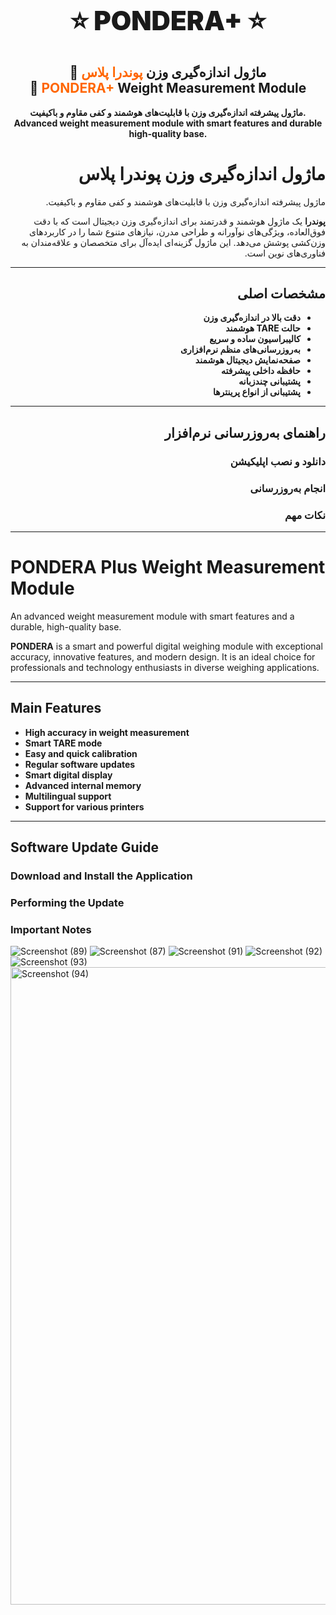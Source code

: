 <h1 align="center" style="font-weight:900; font-size:42px;">
  ⭐ PONDERA+ ⭐
</h1>

<h2 align="center">
  🚀 ماژول اندازه‌گیری وزن <span style="color:#ff6600;">پوندرا پلاس</span><br/>
  🚀 <span style="color:#ff6600;">PONDERA+</span> Weight Measurement Module
</h2>

<p align="center">
  <b>ماژول پیشرفته اندازه‌گیری وزن با قابلیت‌های هوشمند و کفی مقاوم و باکیفیت.<br/>
  Advanced weight measurement module with smart features and durable high-quality base.</b>
</p>

<div dir="rtl" lang="fa">

<h1>ماژول اندازه‌گیری وزن <strong>پوندرا پلاس</strong></h1>
<p>ماژول پیشرفته اندازه‌گیری وزن با قابلیت‌های هوشمند و کفی مقاوم و باکیفیت.</p>

<p><strong>پوندرا</strong> یک ماژول هوشمند و قدرتمند برای اندازه‌گیری وزن دیجیتال است که با دقت فوق‌العاده، ویژگی‌های نوآورانه و طراحی مدرن، نیازهای متنوع شما را در کاربردهای وزن‌کشی پوشش می‌دهد. این ماژول گزینه‌ای ایده‌آل برای متخصصان و علاقه‌مندان به فناوری‌های نوین است.</p>

<hr/>

<h2>مشخصات اصلی</h2>
<ul>
  <li><strong>دقت بالا در اندازه‌گیری وزن</strong></li>
  <li><strong>حالت TARE هوشمند</strong></li>
  <li><strong>کالیبراسیون ساده و سریع</strong></li>
  <li><strong>به‌روزرسانی‌های منظم نرم‌افزاری</strong></li>
  <li><strong>صفحه‌نمایش دیجیتال هوشمند</strong></li>
  <li><strong>حافظه داخلی پیشرفته</strong></li>
  <li><strong>پشتیبانی چندزبانه</strong></li>
  <li><strong>پشتیبانی از انواع پرینترها</strong></li>
</ul>

<hr/>

<h2>راهنمای به‌روزرسانی نرم‌افزار</h2>
<h3>دانلود و نصب اپلیکیشن</h3>
<h3>انجام به‌روزرسانی</h3>
<h3>نکات مهم</h3>

</div>


---

<div dir="ltr" lang="en">

<h1>PONDERA Plus Weight Measurement Module</h1>
<p>An advanced weight measurement module with smart features and a durable, high-quality base.</p>

<p><strong>PONDERA</strong> is a smart and powerful digital weighing module with exceptional accuracy, innovative features, and modern design. It is an ideal choice for professionals and technology enthusiasts in diverse weighing applications.</p>

<hr/>

<h2>Main Features</h2>
<ul>
  <li><strong>High accuracy in weight measurement</strong></li>
  <li><strong>Smart TARE mode</strong></li>
  <li><strong>Easy and quick calibration</strong></li>
  <li><strong>Regular software updates</strong></li>
  <li><strong>Smart digital display</strong></li>
  <li><strong>Advanced internal memory</strong></li>
  <li><strong>Multilingual support</strong></li>
  <li><strong>Support for various printers</strong></li>
</ul>

<hr/>

<h2>Software Update Guide</h2>
<h3>Download and Install the Application</h3>
<h3>Performing the Update</h3>
<h3>Important Notes</h3>

</div>









![Screenshot (89)](https://github.com/user-attachments/assets/5b0445d3-1952-4c90-a601-dded465d3a12)
![Screenshot (87)](https://github.com/user-attachments/assets/c1448ef2-24c3-420a-8463-c2011234c7fd)
![Screenshot (91)](https://github.com/user-attachments/assets/47aa9693-a785-4fe1-824d-c4d852986318)
![Screenshot (92)](https://github.com/user-attachments/assets/cc44f94e-917a-4c81-92dc-cec01892cf7f)
![Screenshot (93)](https://github.com/user-attachments/assets/6a2be6d1-bffb-46c4-9b2f-c30cc3d42944)
<img width="1920" height="1020" alt="Screenshot (94)" src="https://github.com/user-attachments/assets/014c6f77-7883-4af6-bd27-67046e81db10" />


